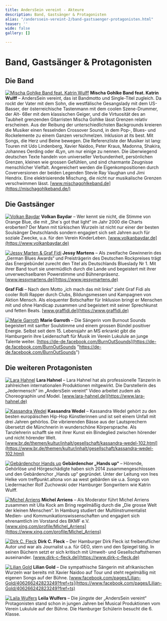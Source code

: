 ```yaml
---
title: AndersSein vereint - Akteure
description: Band, Gastsänger & Protagonisten
alias: "/anderssein-vereint-2/band-gastsaenger-protagonisten.html"
teaser: ''
wide: false
gallery: []

---
```

# Band, Gastsänger & Protagonisten

## Die Band

[![Mischa Gohlke Band feat. Katrin Wulff](/media/2015/05/Mischa-Gohlke-Band-feat.-Katrin-Wulff-4a-_-Foto-by-Tom-Roeler-2.jpg "Foto by Tom Roeler")](/media/2015/05/Mischa-Gohlke-Band-feat.-Katrin-Wulff-4a-_-Foto-by-Tom-Roeler-2.jpg) **Mischa Gohlke Band feat. Katrin Wulff** – AndersSein vereint, das ist Bandmotto und Single-Titel zugleich. Da rockt der Vater mit dem Sohn, die westfälische Gesangslady mit dem US-Basser, der österreichische Tastenmann mit dem coolen Szene-Drummer, der Alt- 68er mit dem klassischen Geiger, und die Virtuosität des an Taubheit grenzenden Gitarristen Mischa Gohlke lässt Grenzen relativ erscheinen. Aus der Reibung der unterschiedlichsten Backgrounds kreieren die Musiker einen fesselnden Crossover Sound, in dem Pop-, Blues- und Rockelemente zu einem Ganzen verschmelzen. Inklusion at its best. Mit Songs, die Herz und Beine bewegen. Die Referenzliste der Musiker ist lang: Touren mit Udo Lindenberg, Xavier Naidoo, Peter Kraus, Madonna, Shakira, Johannes Oerding oder 4Lyn, um nur einige zu nennen. Die überwiegend deutschen Texte handeln von universeller Verbundenheit, persönlichen Grenzen, kleinen wie grossen Gefühlen, und sind charmante Zeugnisse menschlicher Vielfalt. Angereichert werden die Eigenkompositionen durch Coverversionen der beiden Legenden Stevie Ray Vaughan und Jimi Hendrix. Eine elektrisierende Mischung, die nicht nur musikalische Grenzen verschwimmen lässt. [www.mischagohlkeband.de](https://mischagohlkeband.de/)

## Die Gastsänger

[![Volkan Baydar](/media/2015/05/Volkan-Baydar-_-Foto-by-Robin-Schmiedebach.jpg "Foto by Robin Schmiedebach")](/media/2015/05/Volkan-Baydar-_-Foto-by-Robin-Schmiedebach.jpg) **Volkan Baydar** – Wer kennt sie nicht, die Stimme von Orange Blue, die mit „She´s got that light“ im Jahr 2000 die Charts eroberten? Der Mann mit türkischen Wurzeln ist nicht nur einer der besten Soulsänger Deutschlands sondern engagiert sich seit Jahren auch für soziale Zwecke, u.a. für den Verein KinderLeben. [www.volkanbaydar.de](https://www.volkanbaydar.de)

[![Jessy Marten & Graf Fidi](/media/2015/05/Favorit-_-Graf-Fidi-und-Jessy-Martens-_-DSCF7213-2.jpg "Foto by Tom Roeler")](/media/2015/05/Favorit-_-Graf-Fidi-und-Jessy-Martens-_-DSCF7213-2.jpg) **Jessy Martens** – Als zweifache Gewinnerin des „German Blues Awards“ und Preisträgerin des Deutschen Rockpreises trägt das Energiebündel zurecht den Titel als Deutschlands Blueslady Nr 1. Mit ihrer Band tourt sie unermüdlich durch die Lande und begeistert mit ihrer unverwechselbaren Powerstimme und Bühnenpräsenz. [www.jessymartens.de](https://www.jessymartens.de)

**Graf Fidi** – Nach dem Motto „ich mach das mit links“ zieht Graf Fidi als cooler Rolli Rapper durch Clubs, Bildungsmessen und Kampagnen von Aktion Mensch. Als eloquenter Botschafter für Inklusion bringt er Menschen mit und ohne Handicap zusammen und begeistert mit seiner Sprechkunst und fetten Beats. [www.graffidi.de](https://www.graffidi.de)

[![Marie Garroth](/media/2015/05/MarieIMG_8302.jpg "Foto by Tom Roeler")](/media/2015/05/MarieIMG_8302.jpg) **Marie Garroth** – Die Sängerin vom Burnout Sounds begeistert mit sanfter Soulstimme und einem grossen Bündel positiver Energie. Selbst seit dem 15. Lebensjahr an MS erkrankt gibt die Hamburgerin ihre Leidenschaft für Musik im Verein Lukulule an junge Talente weiter. [https://de-de.facebook.com/BurnOutSounds](https://de-de.facebook.com/BurnOutSounds "https://de-de.facebook.com/BurnOutSounds")

## Die weiteren Protagonisten

[![Lara Hahnel](/media/2015/05/lara-130914-345-_-Foto-by-Nico-Pudimat.jpg "Foto by Nico Pudimat")](/media/2015/05/lara-130914-345-_-Foto-by-Nico-Pudimat.jpg) **Lara Hahnel** – Lara Hahnel hat als professionelle Tänzerin in zahlreichen internationalen Produktionen mitgewirkt. Die Darstellerin des „Jedermensch“ im „AndersSein vereint“ Video arbeitet zudem als Choreographin und Model. [www.lara-hahnel.de](https://www.lara-hahnel.de)

[![Kassandra Wedel](/media/2015/05/Kassandra-Wedel-_-IMG_1392.jpg "Kassandra Wedel")](/media/2015/05/Kassandra-Wedel-_-IMG_1392.jpg) **Kassandra Wedel** – Kassandra Wedel gehört zu den besten europäischen Hip-Hop Künstlerinnen und ist seit einem Unfall mit drei Jahren gehörlos. Die vibrierenden Bässe aus der Lautsprechern übersetzt die Münchnerin in wunderschöne Körpersprache. Als Tanzlehrerin schafft sie mit ihrer Kunst ein Bindeglied zwischen hörender und nicht hörender Welt. [www.br.de/themen/kultur/inhalt/gesellschaft/kassandra-wedel-102.html](https://www.br.de/themen/kultur/inhalt/gesellschaft/kassandra-wedel-102.html)

[![Gebärdenchor Hands up](/media/2015/05/GabaerdenChor-Hands-up_Gruppe_IMG_8466-_TR.jpg "Foto by Tom Roeler")](/media/2015/05/GabaerdenChor-Hands-up_Gruppe_IMG_8466-_TR.jpg) **Gebärdenchor „Hands up“** – Hörende, Gehörlöse und Hörgeschädigte haben sich 2014 zusammengeschlossen und den Gebärdenchor „Hands up“ gegründet. Unter der Leitung von Ines Helke vom treffpunkt.altona von aa west gebärden sie u.a. Songs von Liedermacher Rolf Zuchowski oder Hamburger Songwritern wie Katrin Wulff.

[![Michel Arriens](/media/2015/05/MIchel-Arriens-_-selfmade.jpeg "Michel Arriens")](/media/2015/05/MIchel-Arriens-_-selfmade.jpeg) **Michel Arriens** – Als Moderator führt Michel Arriens zusammen mit Ulla Kock am Bring regelmäßig durch die „Die grosse Welt der kleinen Menschen“. In Hamburg studiert der Multiinstrumentalist Medien- und Kommunikationswissenschaften und engagiert sich ehrenamtlich im Vorstand des BKMF e.V. [www.xing.com/profile/Michel_Arriens](https://www.xing.com/profile/Michel_Arriens)

[![Dirk C. Fleck](/media/2015/05/Dirk-Fleck2.jpg "Foty by Will Esskuchen")](/media/2015/05/Dirk-Fleck2.jpg) **Dirk C. Fleck** – Der Hamburger Dirk Fleck ist freiberuflicher Autor und war als Journalist u.a. für GEO, stern und den Spiegel tätig. In seinen Büchern setzt er sich kritisch mit Umwelt- und Gesellschaftsthemen auseinander. [www.dirk-c-fleck.de](https://www.dirk-c-fleck.de)

[![Lilian Gold](/media/2015/05/Lilin-Gold-_-Online.jpg "Lilian Gold")](/media/2015/05/Lilin-Gold-_-Online.jpg) **Lilian Gold** – Die sympathische Sängerin mit afrikanischen Wurzeln war bereits mit Xavier Naidoo auf Tour und steht regelmäßig mit eigenen Songs auf der Bühne. [www.facebook.com/pages/Lilian-Gold/406266242823249?fref=ts](https://www.facebook.com/pages/Lilian-Gold/406266242823249?fref=ts)

[![Laila Wulfers](/media/2015/05/Laila-31.03.2015.jpg "Laila Wulfers")](/media/2015/05/Laila-31.03.2015.jpg) **Leila Wulfers** – Die jüngste der „AndersSein vereint“ Protagonisten stand schon in jungen Jahren bei Musical Produktionen vom Verein Lukulule auf der Bühne. Die Hamburger Schülerin besucht die 6. Klasse.
